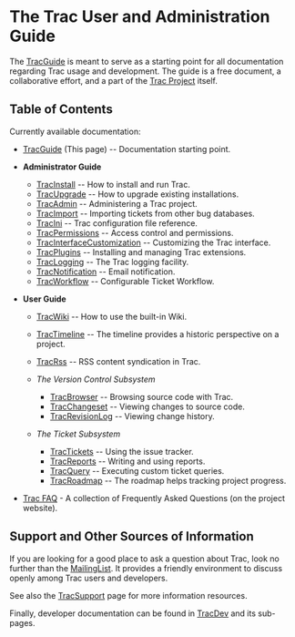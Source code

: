 # The Trac User and Administration Guide






The [TracGuide](trac-guide) is meant to serve as a starting point for all documentation regarding Trac usage and development. The guide is a free document, a collaborative effort, and a part of the [
Trac Project](http://trac.edgewall.org) itself.


## Table of Contents



Currently available documentation:


- [TracGuide](trac-guide) (This page)  -- Documentation starting point.
- **Administrator Guide**

  - [TracInstall](trac-install) -- How to install and run Trac.
  - [TracUpgrade](trac-upgrade) -- How to upgrade existing installations.
  - [TracAdmin](trac-admin) -- Administering a Trac project.
  - [TracImport](trac-import) -- Importing tickets from other bug databases.
  - [TracIni](trac-ini) -- Trac configuration file reference. 
  - [TracPermissions](trac-permissions) -- Access control and permissions.
  - [TracInterfaceCustomization](trac-interface-customization) -- Customizing the Trac interface.
  - [TracPlugins](trac-plugins) -- Installing and managing Trac extensions.
  - [TracLogging](trac-logging) -- The Trac logging facility.
  - [TracNotification](trac-notification) -- Email notification.
  - [TracWorkflow](trac-workflow) -- Configurable Ticket Workflow.
- **User Guide**

  - [TracWiki](trac-wiki) -- How to use the built-in Wiki.
  - [TracTimeline](trac-timeline) -- The timeline provides a historic perspective on a project.
  - [TracRss](trac-rss) -- RSS content syndication in Trac.
  - *The Version Control Subsystem*

    - [TracBrowser](trac-browser) -- Browsing source code with Trac.
    - [TracChangeset](trac-changeset) -- Viewing changes to source code.
    - [TracRevisionLog](trac-revision-log) -- Viewing change history.
  - *The Ticket Subsystem*

    - [TracTickets](trac-tickets) -- Using the issue tracker.
    - [TracReports](trac-reports) -- Writing and using reports.
    - [TracQuery](trac-query) -- Executing custom ticket queries.
    - [TracRoadmap](trac-roadmap) -- The roadmap helps tracking project progress.
- [
  Trac FAQ](http://trac.edgewall.org/intertrac/TracFaq) - A collection of Frequently Asked Questions (on the project website).

## Support and Other Sources of Information



If you are looking for a good place to ask a question about Trac, look no further than the [
MailingList](http://trac.edgewall.org/wiki/MailingList). It provides a friendly environment to discuss openly among Trac users and developers.



See also the [TracSupport](trac-support) page for more information resources.



Finally, developer documentation can be found in [
TracDev](http://trac.edgewall.org/intertrac/TracDev) and its sub-pages.


